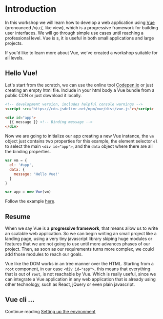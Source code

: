 # Introduction 

In this workshop we will learn how to develop a web application using [Vue](https://vuejs.org) (pronounced /vjuː/, like view), which is a progressive framework for building user interfaces. We will go through simple use cases until reaching a professional level. Vue is s, it is useful in both small applications and large projects.

If you'd like to learn more about Vue, we've created a workshop suitable for all levels.

## Hello Vue!

Let's start from the scratch, we can use the online tool [Codepen.io](https://codepen.io/) or just creating an empty html file. Include in your html body a Vue bundle from a public CDN or just download it locally.

```html
<!-- development version, includes helpful console warnings -->
<script src="https://cdn.jsdelivr.net/npm/vue/dist/vue.js"></script>
```

```html
<div id="app">
  {{ message }} <!-- Binding message -->
</div>
```

Now we are going to initialize our app creating a new Vue instance, the `vm` object just contains two properties for this example, the element selector `el` to select the main `<div id="app">`, and the `data` object where there are all the binding properties.

```javascript
var vm = {
  el: '#app',
  data: {
    message: 'Hello Vue!'
  }
}

var app = new Vue(vm)
```

Follow the example [here](./Application/example-1.html).

## Resume

When we say Vue is a **progressive framework**, that means allow us to write an scalable web application. So we can begin writing an small project like a landing page, using a very tiny javascript library skiping huge modules or features that we are not going to use until more advances phases of our project. Then, as soon as our requirements turns more complex, we could add those modules to reach our goals.

Vue like the DOM works in an tree manner over the HTML. Starting from a `root` component, in our case `<div id="app">`, this means that everything that is out of `root`, is not reachable by Vue. Which is really useful, since we can integrate a Vue application in any web application that is already using other technology, such as React, jQuery or even plain javascript.

## Vue cli ...

Continue reading [Setting up the environment](./docs/set-up.md)
